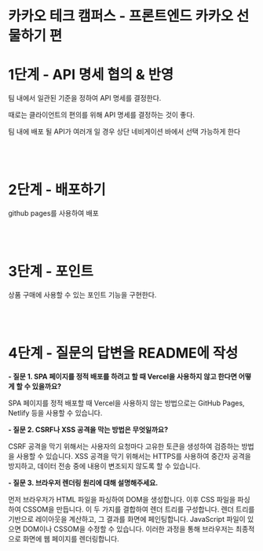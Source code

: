 # 카카오 테크 캠퍼스 - 프론트엔드 카카오 선물하기 편

<h1>1단계 - API 명세 협의 & 반영</h1>
<p>팀 내에서 일관된 기준을 정하여 API 명세를 결정한다.</p>
<p>때로는 클라이언트의 편의를 위해 API 명세를 결정하는 것이 좋다.</p>
<p>팀 내에 배포 될 API가 여러개 일 경우 상단 네비게이션 바에서 선택 가능하게 한다</p><br><br>

<h1>2단계 - 배포하기</h1>
<p>github pages를 사용하여 배포</p><br><br>
<h1>3단계 - 포인트</h1>
<p>상품 구매에 사용할 수 있는 포인트 기능을 구현한다.</p><br><br>

<h1>4단계 - 질문의 답변을 README에 작성</h1>
<b>- 질문 1. SPA 페이지를 정적 배포를 하려고 할 때 Vercel을 사용하지 않고 한다면 어떻게 할 수 있을까요?</b>
<p>SPA 페이지를 정적 배포할 때 Vercel을 사용하지 않는 방법으로는 GitHub Pages, Netlify 등을 사용할 수 있습니다. </p>
<b>- 질문 2. CSRF나 XSS 공격을 막는 방법은 무엇일까요?</b>
<p>CSRF 공격을 막기 위해서는 사용자의 요청마다 고유한 토큰을 생성하여 검증하는 방법을 사용할 수 있습니다. XSS 공격을 막기 위해서는 HTTPS를 사용하여 중간자 공격을 방지하고, 데이터 전송 중에 내용이 변조되지 않도록 할 수 있습니다.</p>
<b>- 질문 3. 브라우저 렌더링 원리에 대해 설명해주세요.</b>
<p>먼저 브라우저가 HTML 파일을 파싱하여 DOM을 생성합니다. 이후 CSS 파일을 파싱하여 CSSOM을 만듭니다. 이 두 가지를 결합하여 렌더 트리를 구성합니다. 렌더 트리를 기반으로 레이아웃을 계산하고, 그 결과를 화면에 페인팅합니다. JavaScript 파일이 있으면 DOM이나 CSSOM을 수정할 수 있습니다. 이러한 과정을 통해 브라우저는 최종적으로 화면에 웹 페이지를 렌더링합니다.</p>
